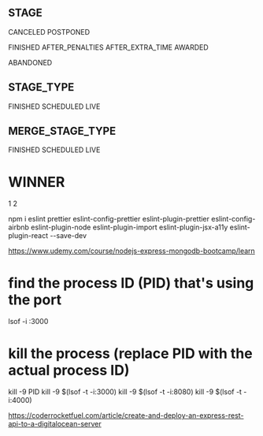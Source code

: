 ## STAGE

CANCELED
POSTPONED

FINISHED
AFTER_PENALTIES
AFTER_EXTRA_TIME
AWARDED

ABANDONED

## STAGE_TYPE

FINISHED
SCHEDULED
LIVE

## MERGE_STAGE_TYPE

FINISHED
SCHEDULED
LIVE

# WINNER

1
2

npm i eslint prettier eslint-config-prettier eslint-plugin-prettier eslint-config-airbnb eslint-plugin-node eslint-plugin-import eslint-plugin-jsx-a11y eslint-plugin-react --save-dev

https://www.udemy.com/course/nodejs-express-mongodb-bootcamp/learn

# find the process ID (PID) that's using the port

lsof -i :3000

# kill the process (replace PID with the actual process ID)

kill -9 PID
kill -9 $(lsof -t -i:3000)
kill -9 $(lsof -t -i:8080)
kill -9 $(lsof -t -i:4000)

https://coderrocketfuel.com/article/create-and-deploy-an-express-rest-api-to-a-digitalocean-server
